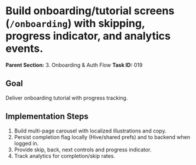 # Build onboarding/tutorial screens (`/onboarding`) with skipping, progress indicator, and analytics events.

**Parent Section:** 3. Onboarding & Auth Flow
**Task ID:** 019

## Goal
Deliver onboarding tutorial with progress tracking.

## Implementation Steps
1. Build multi-page carousel with localized illustrations and copy.
2. Persist completion flag locally (Hive/shared prefs) and to backend when logged in.
3. Provide skip, back, next controls and progress indicator.
4. Track analytics for completion/skip rates.
